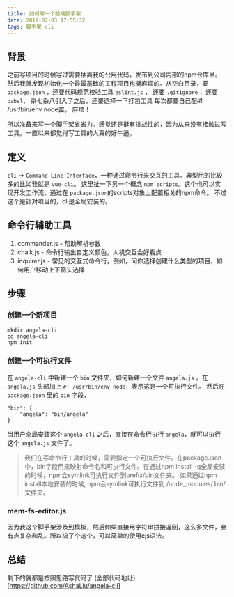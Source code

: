 ```yaml
---
title: 如何写一个前端脚手架
date: 2019-07-03 17:55:32
tags: 脚手架 cli
---
```

## 背景
之前写项目的时候写过需要抽离我的公用代码，发布到公司内部的npm仓库里。
然后我就发现初始化一个最最基础的工程项目也挺麻烦的。从空白目录，要 `package.json` ，还要代码规范校验工具 `eslint.js` ， 还要 `.gitignore` ，还要 `babel`， 杂七杂八引入了之后，还要选择一下打包工具
每次都要自己配#! /usr/bin/env node置。
麻烦！

所以准备来写一个脚手架省省力。感觉还是挺有挑战性的，因为从来没有接触过写工具。一直以来都觉得写工具的人真的好牛逼。

## 定义
`cli` -> `Command Line Interface`，一种通过命令行来交互的工具。典型用的比较多的比如我就是 `vue-cli`。
这里扯一下另一个概念 `npm scripts`。这个也可以实现开发工作流，通过在 `package.json`的scripts对象上配置相关的npm命令。
不过这个是针对项目的，cli是全局安装的。

## 命令行辅助工具
1. commander.js - 帮助解析参数
2. chalk.js - 命令行输出自定义颜色，人机交互会好看点
3. inquirer.js - 常见的交互式命令行，例如，问你选择创建什么类型的项目，如何用户移动上下箭头选择

## 步骤
### 创建一个新项目
```
mkdir angela-cli
cd angela-cli
npm init
```

### 创建一个可执行文件
在 `angela-cli` 中新建一个 `bin` 文件夹，如何新建一个文件 `angela.js` 。在 `angela.js` 头部加上 `#! /usr/bin/env node`，表示这是一个可执行文件。
然后在 `package.json` 里的 `bin` 字段，
```
"bin": {
    "angela": "bin/angela"
}
```

当用户全局安装这个 `angela-cli` 之后，直接在命令行执行 `angela`，就可以执行这个 `angela.js` 文件了。

> 我们在写命令行工具的时候，需要指定一个可执行文件。在package.json中，bin字段用来映射命令名和可执行文件。在通过npm install -g全局安装的时候，npm会symlink可执行文件到prefix/bin文件夹。
  如果通过npm install本地安装的时候, npm会symlink可执行文件到./node_modules/.bin/文件夹。


### mem-fs-editor.js
因为我这个脚手架涉及到模板，然后如果直接用字符串拼接返回，这么多文件，会有点复杂和乱。所以搞了个这个，可以简单的使用ejs语法。

## 总结
剩下的就都是按照思路写代码了
(全部代码地址)[https://github.com/AshaLiu/angela-cli]




